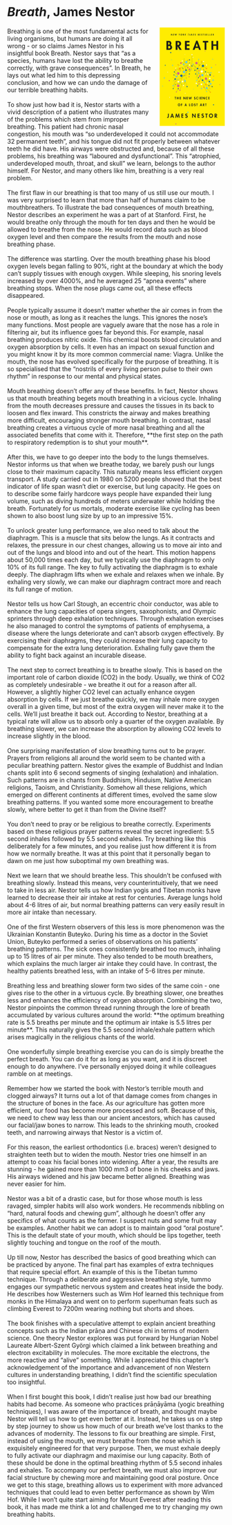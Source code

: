 # *Breath*, James Nestor
<img align="right" src="./breath_cover.jpeg" style="max-width:30%; padding-left: 20px;">

<div>
Breathing is one of the most fundamental acts for living organisms, but humans are doing it all wrong - or so claims James Nestor in his insightful book Breath. Nestor says that “as a species, humans have lost the ability to breathe correctly, with grave consequences”. In Breath, he lays out what led him to this depressing conclusion, and how we can undo the damage of our terrible breathing habits.
</div><br>

<div>
To show just how bad it is, Nestor starts with a vivid description of a patient who illustrates many of the problems which stem from improper breathing. This patient had chronic nasal congestion, his mouth was “so underdeveloped it could not accommodate 32 permanent teeth”, and his tongue did not fit properly between whatever teeth he did have. His airways were obstructed and, because of all these problems, his breathing was “laboured and dysfunctional”. This “atrophied, underdeveloped mouth, throat, and skull” we learn, belongs to the author himself. For Nestor, and many others like him, breathing is a very real problem.
</div><br>


<div>
The first flaw in our breathing is that too many of us still use our mouth. I was very surprised to learn that more than half of humans claim to be mouthbreathers. To illustrate the bad consequences of mouth breathing, Nestor describes an experiment he was a part of at Stanford. First, he would breathe only through the mouth for ten days and then he would be allowed to breathe from the nose. He would record data such as blood oxygen level and then compare the results from the mouth and nose breathing phase.
</div><br>

<div>
The difference was startling. Over the mouth breathing phase his blood oxygen levels began falling to 90%, right at the boundary at which the body can’t supply tissues with enough oxygen. While sleeping, his snoring levels increased by over 4000%, and he averaged 25 “apnea events” where breathing stops. When the nose plugs came out, all these effects disappeared.
</div><br>

<div>
People typically assume it doesn’t matter whether the air comes in from the nose or mouth, as long as it reaches the lungs. This ignores the nose’s many functions. Most people are vaguely aware that the nose has a role in filtering air, but its influence goes far beyond this. For example, nasal breathing produces nitric oxide. This chemical boosts blood circulation and oxygen absorption by cells. It even has an impact on sexual function and you might know it by its more common commercial name: Viagra. Unlike the mouth, the nose has evolved specifically for the purpose of breathing. It is so specialised that the “nostrils of every living person pulse to their own rhythm” in response to our mental and physical states.
</div><br>

<div>
Mouth breathing doesn’t offer any of these benefits. In fact, Nestor shows us that mouth breathing begets mouth breathing in a vicious cycle. Inhaling from the mouth decreases pressure and causes the tissues in its back to loosen and flex inward. This constricts the airway and makes breathing more difficult, encouraging stronger mouth breathing. In contrast, nasal breathing creates a virtuous cycle of more nasal breathing and all the associated benefits that come with it. Therefore, **the first step on the path to respiratory redemption is to shut your mouth**.
</div><br>

<div>
After this, we have to go deeper into the body to the lungs themselves. Nestor informs us that when we breathe today, we barely push our lungs close to their maximum capacity. This naturally means less efficient oxygen transport. A study carried out in 1980 on 5200 people showed that the best indicator of life span wasn’t diet or exercise, but lung capacity. He goes on to describe some fairly hardcore ways people have expanded their lung volume, such as diving hundreds of meters underwater while holding the breath. Fortunately for us mortals, moderate exercise like cycling has been shown to also boost lung size by up to an impressive 15%.
</div><br>

<div>
To unlock greater lung performance, we also need to talk about the diaphragm. This is a muscle that sits below the lungs. As it contracts and relaxes, the pressure in our chest changes, allowing us to move air into and out of the lungs and blood into and out of the heart. This motion happens about 50,000 times each day, but we typically use the diaphragm to only 10% of its full range. The key to fully activating the diaphragm is to exhale deeply. The diaphragm lifts when we exhale and relaxes when we inhale. By exhaling very slowly, we can make our diaphragm contract more and reach its full range of motion.
</div><br>

<div>
Nestor tells us how Carl Stough, an eccentric choir conductor, was able to enhance the lung capacities of opera singers, saxophonists, and Olympic sprinters through deep exhalation techniques. Through exhalation exercises he also managed to control the symptoms of patients of emphysema, a disease where the lungs deteriorate and can’t absorb oxygen effectively. By exercising their diaphragms, they could increase their lung capacity to compensate for the extra lung deterioration. Exhaling fully gave them the ability to fight back against an incurable disease.
</div><br>

<div>
The next step to correct breathing is to breathe slowly. This is based on the important role of carbon dioxide (CO2) in the body. Usually, we think of CO2 as completely undesirable - we breathe it out for a reason after all. However, a slightly higher CO2 level can actually enhance oxygen absorption by cells. If we just breathe quickly, we may inhale more oxygen overall in a given time, but most of the extra oxygen will never make it to the cells. We’ll just breathe it back out. According to Nestor, breathing at a typical rate will allow us to absorb only a quarter of the oxygen available. By breathing slower, we can increase the absorption by allowing CO2 levels to increase slightly in the blood.
</div><br>

<div>
One surprising manifestation of slow breathing turns out to be prayer. Prayers from religions all around the world seem to be chanted with a peculiar breathing pattern. Nestor gives the example of Buddhist and Indian chants split into 6 second segments of singing (exhalation) and inhalation. Such patterns are in chants from Buddhism, Hinduism, Native American religions, Taoism, and Christianity. Somehow all these religions, which emerged on different continents at different times, evolved the same slow breathing patterns. If you wanted some more encouragement to breathe slowly, where better to get it than from the Divine itself?
</div><br>

<div>
You don’t need to pray or be religious to breathe correctly. Experiments based on these religious prayer patterns reveal the secret ingredient: 5.5 second inhales followed by 5.5 second exhales. Try breathing like this deliberately for a few minutes, and you realise just how different it is from how we normally breathe. It was at this point that it personally began to dawn on me just how suboptimal my own breathing was.
</div><br>

<div>
Next we learn that we should breathe less. This shouldn’t be confused with breathing slowly. Instead this means, very counterintuitively, that we need to take in less air. Nestor tells us how Indian yogis and Tibetan monks have learned to decrease their air intake at rest for centuries. Average lungs hold about 4-6 litres of air, but normal breathing patterns can very easily result in more air intake than necessary.
</div><br>

<div>
One of the first Western observers of this less is more phenomenon was the Ukrainian Konstantin Buteyko. During his time as a doctor in the Soviet Union, Buteyko performed a series of observations on his patients’ breathing patterns. The sick ones consistently breathed too much, inhaling up to 15 litres of air per minute. They also tended to be mouth breathers, which explains the much larger air intake they could have. In contrast, the healthy patients breathed less, with an intake of 5-6 litres per minute.
</div><br>

<div>
Breathing less and breathing slower form two sides of the same coin - one gives rise to the other in a virtuous cycle. By breathing slower, one breathes less and enhances the efficiency of oxygen absorption. Combining the two, Nestor pinpoints the common thread running through the lore of breath accumulated by various cultures around the world: **the optimum breathing rate is 5.5 breaths per minute and the optimum air intake is 5.5 litres per minute**. This naturally gives the 5.5 second inhale/exhale pattern which arises magically in the religious chants of the world.
</div><br>

<div >
One wonderfully simple breathing exercise you can do is simply breathe the perfect breath. You can do it for as long as you want, and it is discreet enough to do anywhere. I’ve personally enjoyed doing it while colleagues ramble on at meetings.
</div><br>


<div>
Remember how we started the book with Nestor’s terrible mouth and clogged airways? It turns out a lot of that damage comes from changes in the structure of bones in the face. As our agriculture has gotten more efficient, our food has become more processed and soft. Because of this, we need to chew way less than our ancient ancestors, which has caused our facial/jaw bones to narrow. This leads to the shrinking mouth, crooked teeth, and narrowing airways that Nestor is a victim of.
</div><br>

<div>
For this reason, the earliest orthodontics (i.e. braces) weren’t designed to straighten teeth but to widen the mouth. Nestor tries one himself in an attempt to coax his facial bones into widening. After a year, the results are stunning - he gained more than 1000 mm3 of bone in his cheeks and jaws. His airways widened and his jaw became better aligned. Breathing was never easier for him.
</div><br>

<div>
Nestor was a bit of a drastic case, but for those whose mouth is less ravaged, simpler habits will also work wonders. He recommends nibbling on “hard, natural foods and chewing gum”, although he doesn’t offer any specifics of what counts as the former. I suspect nuts and some fruit may be examples. Another habit we can adopt is to maintain good “oral posture”. This is the default state of your mouth, which should be lips together, teeth slightly touching and tongue on the roof of the mouth.
</div><br>

<div>
Up till now, Nestor has described the basics of good breathing which can be practiced by anyone. The final part has examples of extra techniques that require special effort. An example of this is the Tibetan tummo technique. Through a deliberate and aggressive breathing style, tummo engages our sympathetic nervous system and creates heat inside the body. He describes how Westerners such as Wim Hof learned this technique from monks in the Himalaya and went on to perform superhuman feats such as climbing Everest to 7200m wearing nothing but shorts and shoes.
</div><br>  

<div>
The book finishes with a speculative attempt to explain ancient breathing concepts such as the Indian prāṇa and Chinese chi in terms of modern science. One theory Nestor explores was put forward by Hungarian Nobel Laureate Albert-Szent Györgi which claimed a link between breathing and electron excitability in molecules. The more excitable the electrons, the more reactive and “alive” something. While I appreciated this chapter’s acknowledgement of the importance and advancement of non Western cultures in understanding breathing, I didn’t find the scientific speculation too insightful.
</div><br>

<div>
When I first bought this book, I didn’t realise just how bad our breathing habits had become. As someone who practices prāṇāyāma (yogic breathing techniques), I was aware of the importance of breath, and thought maybe Nestor will tell us how to get even better at it. Instead, he takes us on a step by step journey to show us how much of our breath we’ve lost thanks to the advances of modernity. The lessons to fix our breathing are simple. First, instead of using the mouth, we must breathe from the nose which is exquisitely engineered for that very purpose. Then, we must exhale deeply to fully activate our diaphragm and maximise our lung capacity. Both of these should be done in the optimal breathing rhythm of 5.5 second inhales and exhales. To accompany our perfect breath, we must also improve our facial structure by chewing more and maintaining good oral posture. Once we get to this stage, breathing allows us to experiment with more advanced techniques that could lead to even better performance as shown by Wim Hof. While I won’t quite start aiming for Mount Everest after reading this book, it has made me think a lot and challenged me to try changing my own breathing habits.
</div><br>
